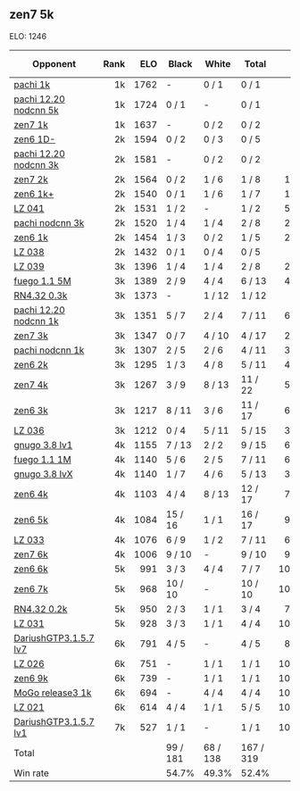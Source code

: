 ## zen7 5k ##

ELO: 1246

Opponent | Rank | ELO | Black | White | Total | Win rate
---------|-----:|----:|-------|-------|-------|-------:
[pachi 1k](pachi%201k.md) | 1k | 1762 | - | 0 / 1 | 0 / 1 | 0.0%
[pachi 12.20 nodcnn 5k](pachi%2012.20%20nodcnn%205k.md) | 1k | 1724 | 0 / 1 | - | 0 / 1 | 0.0%
[zen7 1k](zen7%201k.md) | 1k | 1637 | - | 0 / 2 | 0 / 2 | 0.0%
[zen6 1D-](zen6%201D-.md) | 2k | 1594 | 0 / 2 | 0 / 3 | 0 / 5 | 0.0%
[pachi 12.20 nodcnn 3k](pachi%2012.20%20nodcnn%203k.md) | 2k | 1581 | - | 0 / 2 | 0 / 2 | 0.0%
[zen7 2k](zen7%202k.md) | 2k | 1564 | 0 / 2 | 1 / 6 | 1 / 8 | 12.5%
[zen6 1k+](zen6%201k+.md) | 2k | 1540 | 0 / 1 | 1 / 6 | 1 / 7 | 14.3%
[LZ 041](LZ%20041.md) | 2k | 1531 | 1 / 2 | - | 1 / 2 | 50.0%
[pachi nodcnn 3k](pachi%20nodcnn%203k.md) | 2k | 1520 | 1 / 4 | 1 / 4 | 2 / 8 | 25.0%
[zen6 1k](zen6%201k.md) | 2k | 1454 | 1 / 3 | 0 / 2 | 1 / 5 | 20.0%
[LZ 038](LZ%20038.md) | 2k | 1432 | 0 / 1 | 0 / 4 | 0 / 5 | 0.0%
[LZ 039](LZ%20039.md) | 3k | 1396 | 1 / 4 | 1 / 4 | 2 / 8 | 25.0%
[fuego 1.1 5M](fuego%201.1%205M.md) | 3k | 1389 | 2 / 9 | 4 / 4 | 6 / 13 | 46.2%
[RN4.32 0.3k](RN4.32%200.3k.md) | 3k | 1373 | - | 1 / 12 | 1 / 12 | 8.3%
[pachi 12.20 nodcnn 1k](pachi%2012.20%20nodcnn%201k.md) | 3k | 1351 | 5 / 7 | 2 / 4 | 7 / 11 | 63.6%
[zen7 3k](zen7%203k.md) | 3k | 1347 | 0 / 7 | 4 / 10 | 4 / 17 | 23.5%
[pachi nodcnn 1k](pachi%20nodcnn%201k.md) | 3k | 1307 | 2 / 5 | 2 / 6 | 4 / 11 | 36.4%
[zen6 2k](zen6%202k.md) | 3k | 1295 | 1 / 3 | 4 / 8 | 5 / 11 | 45.5%
[zen7 4k](zen7%204k.md) | 3k | 1267 | 3 / 9 | 8 / 13 | 11 / 22 | 50.0%
[zen6 3k](zen6%203k.md) | 3k | 1217 | 8 / 11 | 3 / 6 | 11 / 17 | 64.7%
[LZ 036](LZ%20036.md) | 3k | 1212 | 0 / 4 | 5 / 11 | 5 / 15 | 33.3%
[gnugo 3.8 lv1](gnugo%203.8%20lv1.md) | 4k | 1155 | 7 / 13 | 2 / 2 | 9 / 15 | 60.0%
[fuego 1.1 1M](fuego%201.1%201M.md) | 4k | 1140 | 5 / 6 | 2 / 5 | 7 / 11 | 63.6%
[gnugo 3.8 lvX](gnugo%203.8%20lvX.md) | 4k | 1140 | 1 / 7 | 4 / 6 | 5 / 13 | 38.5%
[zen6 4k](zen6%204k.md) | 4k | 1103 | 4 / 4 | 8 / 13 | 12 / 17 | 70.6%
[zen6 5k](zen6%205k.md) | 4k | 1084 | 15 / 16 | 1 / 1 | 16 / 17 | 94.1%
[LZ 033](LZ%20033.md) | 4k | 1076 | 6 / 9 | 1 / 2 | 7 / 11 | 63.6%
[zen7 6k](zen7%206k.md) | 4k | 1006 | 9 / 10 | - | 9 / 10 | 90.0%
[zen6 6k](zen6%206k.md) | 5k | 991 | 3 / 3 | 4 / 4 | 7 / 7 | 100.0%
[zen6 7k](zen6%207k.md) | 5k | 968 | 10 / 10 | - | 10 / 10 | 100.0%
[RN4.32 0.2k](RN4.32%200.2k.md) | 5k | 950 | 2 / 3 | 1 / 1 | 3 / 4 | 75.0%
[LZ 031](LZ%20031.md) | 5k | 928 | 3 / 3 | 1 / 1 | 4 / 4 | 100.0%
[DariushGTP3.1.5.7 lv7](DariushGTP3.1.5.7%20lv7.md) | 6k | 791 | 4 / 5 | - | 4 / 5 | 80.0%
[LZ 026](LZ%20026.md) | 6k | 751 | - | 1 / 1 | 1 / 1 | 100.0%
[zen6 9k](zen6%209k.md) | 6k | 739 | - | 1 / 1 | 1 / 1 | 100.0%
[MoGo release3 1k](MoGo%20release3%201k.md) | 6k | 694 | - | 4 / 4 | 4 / 4 | 100.0%
[LZ 021](LZ%20021.md) | 6k | 614 | 4 / 4 | 1 / 1 | 5 / 5 | 100.0%
[DariushGTP3.1.5.7 lv1](DariushGTP3.1.5.7%20lv1.md) | 7k | 527 | 1 / 1 | - | 1 / 1 | 100.0%
Total | | | 99 / 181 | 68 / 138 | 167 / 319 | 
Win rate| | | 54.7% | 49.3% | 52.4% | 
